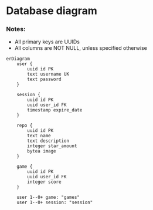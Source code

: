 # Database diagram

### Notes:

- All primary keys are UUIDs
- All columns are NOT NULL, unless specified otherwise

```mermaid
erDiagram
    user {
        uuid id PK
        text username UK
        text password
    }

    session {
        uuid id PK
        uuid user_id FK
        timestamp expire_date
    }

    repo {
        uuid id PK
        text name
        text description
        integer star_amount
        bytea image
    }

    game {
        uuid id PK
        uuid user_id FK
        integer score
    }

    user 1--0+ game: "games"
    user 1--0+ session: "session"
```
